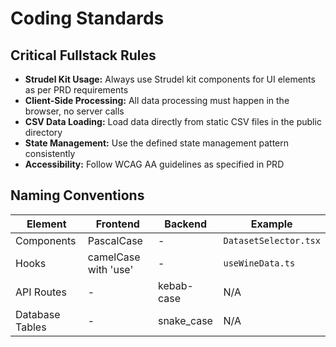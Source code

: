 # Coding Standards

## Critical Fullstack Rules

- **Strudel Kit Usage:** Always use Strudel kit components for UI elements as per PRD requirements
- **Client-Side Processing:** All data processing must happen in the browser, no server calls
- **CSV Data Loading:** Load data directly from static CSV files in the public directory
- **State Management:** Use the defined state management pattern consistently
- **Accessibility:** Follow WCAG AA guidelines as specified in PRD

## Naming Conventions

| Element         | Frontend             | Backend    | Example               |
| --------------- | -------------------- | ---------- | --------------------- |
| Components      | PascalCase           | -          | `DatasetSelector.tsx` |
| Hooks           | camelCase with 'use' | -          | `useWineData.ts`      |
| API Routes      | -                    | kebab-case | N/A                   |
| Database Tables | -                    | snake_case | N/A                   |
